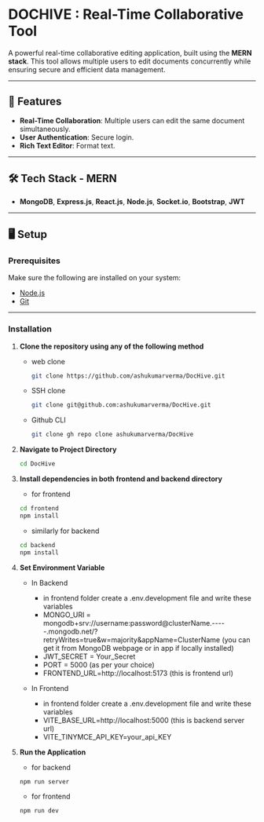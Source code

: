 # DOCHIVE : Real-Time Collaborative Tool  

A powerful real-time collaborative editing application, built using the **MERN stack**. This tool allows multiple users to edit documents concurrently while ensuring secure and efficient data management.  

---

## 🚀 Features  

- **Real-Time Collaboration**: Multiple users can edit the same document simultaneously. 
- **User Authentication**: Secure login.
-  **Rich Text Editor**: Format text.    

---

## 🛠️ Tech Stack - MERN 
- **MongoDB**, **Express.js**, **React.js**, **Node.js**, **Socket.io**, **Bootstrap**, **JWT**  

---

## 🖥️ Setup  

### Prerequisites  
Make sure the following are installed on your system:  
- [Node.js](https://nodejs.org/)  
- [Git](https://git-scm.com/)  

---

### Installation  

1. **Clone the repository using any of the following method**
   - web clone
     ```bash
     git clone https://github.com/ashukumarverma/DocHive.git
     ```
   - SSH clone
     ```bash  
     git clone git@github.com:ashukumarverma/DocHive.git
     ```
   - Github CLI
     ```bash
     git clone gh repo clone ashukumarverma/DocHive
     ```
2. **Navigate to Project Directory**
   ```bash
   cd DocHive
   ```
3. **Install dependencies in both frontend and backend directory**
   - for frontend
   ```bash
   cd frontend
   npm install
   ```
   - similarly for backend
   ```bash
   cd backend
   npm install
   ```
4. **Set Environment Variable**
   - In Backend
      - in frontend folder create a .env.development file and write these variables
      - MONGO_URI = mongodb+srv://username:password@clusterName.-----.mongodb.net/?retryWrites=true&w=majority&appName=ClusterName (you can get it from MongoDB webpage or in app if locally installed)
      - JWT_SECRET = Your_Secret
      - PORT = 5000 (as per your choice)
      - FRONTEND_URL=http://localhost:5173 (this is frontend url)

   - In Frontend 
      - in frontend folder create a .env.development file and write these variables
      - VITE_BASE_URL=http://localhost:5000  (this is backend server url)
      - VITE_TINYMCE_API_KEY=your_api_KEY

5. **Run the Application**
   - for backend
   ```bash
   npm run server
   ```
    - for frontend
   ```bash
   npm run dev
   ```